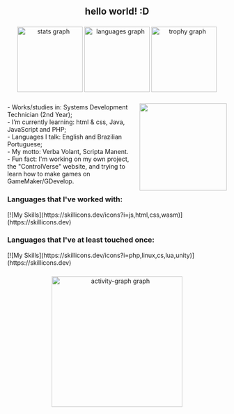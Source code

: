<h2 align="center">hello world! :D</h2>

###

<div align="center">
  <img src="https://github-readme-stats.vercel.app/api?username=seos-ink&hide_title=false&hide_rank=false&show_icons=true&include_all_commits=true&count_private=true&disable_animations=false&theme=nightowl&locale=en&hide_border=false&order=1" height="150" alt="stats graph"  />
  <img src="https://github-readme-stats.vercel.app/api/top-langs?username=seos-ink&locale=en&hide_title=false&layout=compact&card_width=320&langs_count=5&theme=nightowl&hide_border=false&order=2" height="150" alt="languages graph"  />
  <img src="https://github-profile-trophy.vercel.app?username=seos-ink&theme=nord&column=4&row=4&margin-w=8&margin-h=8&no-bg=true&no-frame=true&order=4" height="150" alt="trophy graph"  />
</div>

###


<img align="right" height="200" width="200" borderRadius="20px"
src="https://64.media.tumblr.com/be3c23c355f53428a6d9398f76997496/tumblr_orwz15azeH1td9nt5o1_500.gif"/>

###

<p align="left">- Works/studies in: Systems Development Technician (2nd Year);<br>- I’m currently learning: html & css, Java, JavaScript and PHP;<br>- Languages I talk: English and Brazilian Portuguese;<br>- My motto: Verba Volant, Scripta Manent.<br>- Fun fact: I'm working on my own project, the "ControlVerse" website, and trying to learn how to make games on GameMaker/GDevelop.</p>

###

<div align="left">
<h3>Languages that I've worked with:</h3>
[![My Skills](https://skillicons.dev/icons?i=js,html,css,wasm)](https://skillicons.dev)

<h3>Languages that I've at least touched once:</h3>
[![My Skills](https://skillicons.dev/icons?i=php,linux,cs,lua,unity)](https://skillicons.dev)

###

<div align="center">
  <img src="https://github-readme-activity-graph.vercel.app/graph?username=seos-ink&radius=16&theme=nightowl&area=true&order=5&hide_border=true&hide_title=false" height="300" alt="activity-graph graph"  />
</div>

###
